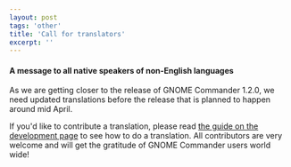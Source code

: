 ```yaml
---
layout: post
tags: 'other'
title: 'Call for translators'
excerpt: ''
---
```


#### A message to all native speakers of non-English languages

As we are getting closer to the release of GNOME Commander 1.2.0, we need updated translations 
before the release that is planned to happen around mid April.

If you'd like to contribute a translation, please read [the guide on the
development page](/dev.html#trnsl) to see how to do a translation. All
contributors are very welcome and will get the gratitude of GNOME
Commander users world wide!

